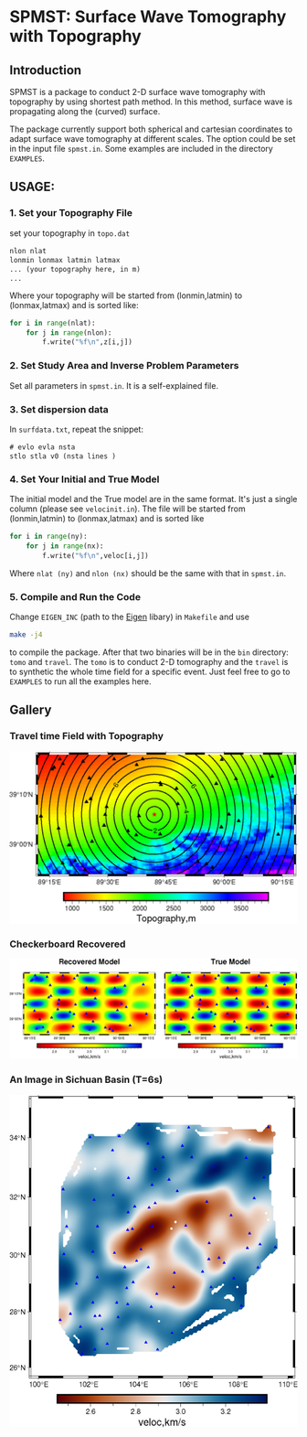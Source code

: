 # SPMST: Surface Wave Tomography with Topography
## Introduction 
SPMST is a package to conduct 2-D surface wave tomography with topography by using shortest path method. In this method, surface wave is propagating along the (curved) surface. 

The package currently support both spherical and cartesian coordinates to adapt surface wave tomography at different scales. The option could be set in the input file `spmst.in`. Some examples are included in the directory `EXAMPLES`.

## USAGE:
### 1. Set your Topography File
set your topography in `topo.dat`
``` shell
nlon nlat 
lonmin lonmax latmin latmax
... (your topography here, in m)
...
```
Where your topography will be started from (lonmin,latmin)  to (lonmax,latmax) and is sorted like:
```python
for i in range(nlat):
    for j in range(nlon):
        f.write("%f\n",z[i,j])
```

### 2. Set Study Area and Inverse Problem Parameters
Set all parameters in  `spmst.in`. It is a self-explained file.

### 3. Set dispersion data
In `surfdata.txt`, repeat the snippet:
```
# evlo evla nsta
stlo stla v0 (nsta lines )
```
### 4. Set Your Initial and True Model
The initial model and the True model are in the same format. It's just a single column (please see `velocinit.in`). The file will be started from (lonmin,latmin)  to (lonmax,latmax) and is sorted like
```python
for i in range(ny):
    for j in range(nx):
        f.write("%f\n",veloc[i,j])
``` 
Where `nlat (ny)` and `nlon (nx)` should be the same with that in `spmst.in`.

### 5. Compile and Run the Code
Change `EIGEN_INC` (path to the [Eigen](https://eigen.tuxfamily.org/index.php?title=Main_Page) libary) in `Makefile` and use 
```bash
make -j4
```
to compile the package. After that two binaries will be in the `bin` directory: `tomo` and `travel`. The `tomo` is to conduct 2-D tomography and the `travel` is to synthetic the whole time field for a specific event. Just feel free to go to `EXAMPLES` to run all the examples here.

## Gallery
### Travel time Field with Topography
![image](figure/time.png)

### Checkerboard Recovered
![image](figure/checkerboard.png)

### An Image in Sichuan Basin (T=6s)
![image](figure/sichuan.png)